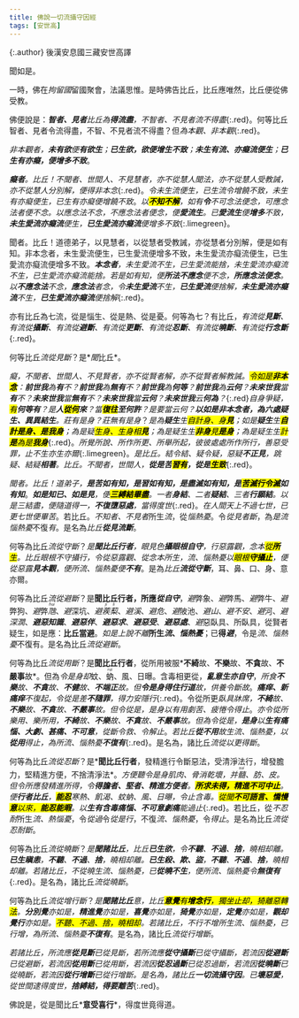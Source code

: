 ```yaml
---
title: 佛說一切流攝守因經
tags: [安世高]
---
```


{:.author}
後漢安息國三藏安世高譯

聞如是。

一時，佛在*拘留國*留國聚會，法議思惟。是時佛告比丘，比丘應唯然，比丘便從佛受教。

佛便說是：*<b>智者、見者</b>比丘為<b><i>得</i>流盡</b>，不智者、不見者流不得盡*{:.red}。何等比丘智者、見者令流得盡，不智、不見者流不得盡？但*為<i>本觀</i>、<i>非本觀</i>*{:.red}。

*非本觀者，<b>未有<i>欲</i></b>便<b>有<i>欲</i>生</b>；<b>已生<i>欲</i>，<i>欲</i>便<i>增生</i>不致</b>；<b>未生<i>有流</i>、亦<i>癡流</i>便<i>生</i></b>；<b>已生<i>有</i>亦<i>癡</i>，便<i>增多</i>不致</b>*。

*<b>癡者</b>。比丘！不聞者、世間人、不見慧者，亦不從慧人聞法，亦不從慧人受教誡，亦不從慧人分別解，便得<i>非本念</i>*{:.red}。*令<i>未生流</i>便<i>生</i>，<i>已生流</i>令<i>增饒</i>不致，<i>未生有</i>亦<i>癡</i>便<i>生</i>，<i>已生有</i>亦<i>癡</i>便<i>增饒</i>不致*。*以<mark><b>不知不解</b></mark>，如有<i><b>令</b></i><i>不可念法</i>便<i>念</i>，可<i>應念法</i>者便<i>不念</i>。以<i>應念法</i>不念，<i>不應念法</i>者便<i>念</i>，便<b><i>愛流</i>生</b>。已<b><i>愛流</i>生</b>便<b>增多</b>不致，<b>未生<i>愛流</i>亦<i>癡流</i></b>便<i>生</i>，<b>已生<i>愛流</i>亦<i>癡流</i></b>便<i>增多</i>不致*{:.limegreen}。

聞者。比丘！道德弟子，以見慧者，以從慧者受教誡，亦從慧者分別解，便是如有知。非本念者，未生愛流便生，已生愛流便增多不致，未生愛流亦癡流便生，已生愛流亦癡流便增多不致。*<b><i>本念</i>者</b>，未生<i>愛流</i>不生，已生<i>愛流</i>能<i>捨</i>，未生<i>愛流</i>亦<i>癡流</i>不生，已生<i>愛流</i>亦<i>癡流</i>能<i>捨</i>。若是如有知，便<b>所法<i>不應念</i></b>便<i>不念</i>，<b>所<i>應念法</i>便<i>念</i></b>。以<b>不應念法</b>不念，<b><i>應念法</i></b>者<i>念</i>，令<b>未生<i>愛流</i></b>不生，<b>已生<i>愛流</i></b>便<i>捨解</i>，<b>未生<i>愛流</i>亦<i>癡流</i></b>不生，<b>已生<i>愛流</i>亦<i>癡流</i></b>便<i>捨解</i>*{:.red}。

亦有比丘為七流，從是惱生、從是熱、從是憂。何等為七？有比丘，*有<i>流</i>從<b><i>見</i>斷</b>、有<i>流</i>從<b><i>攝</i>斷</b>、有<i>流</i>從<b><i>避</i>斷</b>、有<i>流</i>從<b><i>更</i>斷</b>、有<i>流</i>從<b><i>忍</i>斷</b>、有<i>流</i>從<b><i>曉</i>斷</b>、有<i>流</i>從<b><i>行念</i>斷</b>*{:.red}。

何等比丘*流從見斷*？是*<i>聞</i>比丘*。

*癡，不聞者、世間人、不見賢者，亦不從賢者解，亦不從賢者解教誡。<mark>令如是<b>非本念</b></mark>：<b>前世<i>我</i></b>為<b>有</b>不？<b>前世<i>我</i></b>為<b>無有</b>不？<b>前世<i>我</i></b>為<b><i>何等</i></b>？<b>前世<i>我</i></b>為<b>云何</b>？<b>未來世<i>我</i></b>當<b>有</b>不？<b>未來世<i>我</i></b>當<b>無有</b>不？<b>未來世<i>我</i></b>當<b>云何</b>？<b>未來世<i>我</i></b>云<b>何為</b>？*{:.red}*自身<dfn title="计校迷惑。">爭疑</dfn>，<mark>有</mark><b>何等<i>有</i></b>？是<b><i>人</i><mark>從何</mark><i>來</i></b>？當<b><mark>復往</mark>至<i>何許</i></b>？是<i>要</i>當云何？<b>以如是<i>非本念</i>者，為六處<i>疑</i>生、異異<i>結</i>生</b>。<dfn title="有严正的议论，正经话之意。">莊</dfn>有是身？莊無有是身*？*是為<b>疑生</b><i>生</i><mark>自計身、身<b><i>見</i></b></mark>；如是<b>疑生</b><i>生</i><mark><b>自計<i>是身</i>、<i>是我身</i></b></mark>；為是<i>疑</i><mark>生<i>身</i>、生<i>身相</i><b>見</b></mark>；為是疑生<i>生</i><mark><i><b>非身</b></i>見<i><b>是身</b></i></mark>；為是疑生<i>生</i><mark>計<i><b>是</b></i>為是<i><b>我身</b></i></mark>*{:.red}。*所<i>覺</i>所<i>說</i>、所<i>作</i>所<i>更</i>、所<i>舉</i>所<i>起</i>，彼彼處處所<i>作</i>所<i>行</i>，善惡受罪，止不生亦生亦爾*{:.limegreen}。*是比丘。<i>結</i>令<i>結</i>、<i>疑</i>令<i>疑</i>，<i>惡疑</i><b>不正見</b>，<i>跳疑</i>、<i>結疑</i><b>相著</b>。比丘。不聞者，世間人，<b>從是苦<mark>習<i>有</i></mark>，從<i>是</i><mark>生致</mark></b>*{:.red}。

*聞者。比丘！道弟子，<b>是<i>苦</i>如有知，是<i>習</i>如有知，是<i>盡滅</i>如有知，是<mark><i>苦</i>滅<i>行</i>令滅</mark>如有知</b>*。*<b>如是知已、如是見</b>，便<mark><b><dfn title="身見结、戒禁取结、疑结。">三縛結</dfn>畢盡</b></mark>。一者<b><i>身</i>結</b>、二者<b><i>疑</i>結</b>、三者<b><i>行願</i>結</b>。以是三結盡，便隨道得一，<b>不復墮惡處</b>，當得度世*{:.red}。*在人間天上不過七世，已更七世便畢苦*。若比丘。*不知者、不見者*所生*流*，從*惱熱憂*。令*從見者斷*，為*是流惱熱憂*不復*有*。是名為*比丘<b>從見流斷</b>*。

何等為比丘*流從守斷*？*是<b>聞比丘行者</b>，<i>眼</i>見<i>色</i><b>攝<i>眼根</i>自守</b>，行惡露觀，<i>念</i>本<mark>從<i><b>所</b></i>生</mark>。比丘眼根不守攝行，令從惡露觀、從念本所生，<i>流</i>、<i>惱熱憂</i>以<mark><i>眼根</i><b>守攝止</b></mark>，便從惡露<b>見<i>本觀</i></b>，便所<i>流</i>、<i>惱熱憂</i>便<b>不有</b>*。是為*比丘<b>流從守斷</b>*，耳、鼻、口、身、意亦爾。

何等為比丘*流從避斷*？是<b>聞比丘行者，所應*從<i>自守</i>*</b>，*避*弊象、*避*弊馬、*避*弊牛、*避*弊狗、*避*弊<dfn title="古称蝮蛇一类的毒蛇。亦泛指小蛇。"><ruby>虺<rt>huǐ</rt></ruby></dfn>、*避*深坑、*避*<dfn title="一年生草本植物，果皮有尖刺。"><ruby>蒺<rt>jí</rt>䔧<rt>lí</rt></ruby></dfn>、*避*<i>溪</i>、*避*<i>危</i>、*避*陂池、*避*<i>山</i>、*避*<i>不安</i>、*避*河、*避*<i>深㵎</i>、<b>*避*<i>惡知識</i></b>、<b>*避*<i>惡伴</i></b>、<b>*避*<i>惡求</i></b>、<b>*避*<i>惡受</i></b>、<b>*避*<i>惡處</i></b>、*避*惡臥具、所臥具，從賢者疑生，如是應：<b>比丘當避</b>。*如是上說不離*<b>所生<i>流</i>、<i>惱熱憂</i></b>；已<b>得<i>避</i></b>，令是<i>流</i>、<i>惱熱憂</i>不復有。是名為比丘*流從避斷*。

何等為比丘*流從用斷*？是<b>聞比丘行者</b>，從所用被服*<b>不綺</b>故、<b>不樂</b>故、<b>不貪</b>故、<b>不嚴事</b>故*。但為*令是身*<dfn title="拒绝，遮挡，除去。">却</dfn>蚊、<ruby>蚋<rt>ruì</rt></ruby>、風、日曝。含毒相更從，*<b><i>亂意</i>生亦<i>自守</i></b>*，*所食<b>不樂</b>故、<b>不貪</b>故、<b>不健</b>故、<b>不端正</b>故。但<b>令<i>是身</i>得住<i>行道</i></b>故，供養令斷故*。*<b>痛痒、新痛痒</b>不<i>復起</i>，令從是差<b>不隨罪</b>，得力安隱行*{:.red}。令從所更*臥具牀席，<b>不綺</b>故、<b>不樂</b>故、<b>不貪</b>故、<b>不嚴事</b>故。但令從是，是身以有用劇苦、疲惓令得止*。*亦令從所樂用、樂所用，<b>不綺</b>故、<b>不樂</b>故、<b>不貪</b>故、<b>不嚴事</b>故。但為令從是，<b>是身</b>以<b>生有痛惱、大劇、甚痛、不可意</b>，從斷令救、令解止*。*若比丘<b>從<i>不用</i></b>故生流、惱熱憂，以<b>從用</b>得止，為所流、惱熱憂<b>不復有</b>*{:.red}。是名為，諸比丘*流從以更得斷*。

何等為比丘*流從忍斷*？是*<b>聞比丘行者</b>，發精進行令斷惡法，受清淨法行，增發膽力，堅精進方便，不捨清淨法*。*方便聽令是身肌肉、骨消乾壞，并<ruby>髓<rt>suǐ</rt></ruby>、肪、皮。但令所應發精進所得，令<b>得膽者、堅者、精進方便者</b>。<mark><b>所求未得，精進不可中止</b></mark>。便<b>行者比丘</b>，<mark><b>能<i>忍</i></b></mark>寒熱、飢渴、蚊蚋、風、日曝，令止<i>含毒</i>。<mark>從聞<b>不可語言、憍慢意</b>以來，<b>能<i>忍</i>能<dfn title="从容。"><i>暇</i></dfn></b></mark>。以<b>生有含毒痛惱、不可意劇痛</b>能<i>過止</i>*{:.red}。若比丘，從*不忍耐*所生*流、熱惱憂*，令*從過*令*從是行*，不復*流、惱熱憂*，令*得止*。是名為比丘*流從忍耐斷*。

何等為比丘*流從曉斷*？*是<b><i>聞</i>諸比丘</b>，比丘<b>已生欲</b>，令<b>不聽</b>、<b>不過</b>、<b>捨</b>，曉<i>相</i>却離。<b>已生瞋恚</b>，<b>不聽</b>、<b>不過</b>、<b>捨</b>，曉<i>相</i>却離。<b>已生殺、欺、盜</b>，<b>不聽</b>、<b>不過</b>、<b>捨</b>，曉<i>相</i>却離。若諸比丘，不從曉生流、惱熱憂，已<b>從曉不生</b>，便所流、惱熱憂令<b>無復有</b>*{:.red}。是名為，諸比丘*流從曉斷*。

何等為比丘*流從增行斷*？*是<b>聞諸比丘</b><i>意</i>，比丘<mark><b>意覺</b>有<b>增念行</b>，獨坐止却，猗離惡轉法</mark>。<b>分別覺</b>亦如是，<b>精進覺</b>亦如是，<b>喜覺</b>亦如是，<b>猗覺</b>亦如是，<b>定覺</b>亦如是，<b>觀却覺行</b>亦如是。<mark>不聽、不過、捨，曉相却</mark>。若諸比丘，不行不增所生流、惱熱憂，已行增，為所流、惱熱憂<b>不復有</b>*。是名為，諸比丘*流從行增斷*。

*若諸比丘，所流應<b>從<i>見</i>斷</b>已從見斷，若所流應<b>從<i>守攝</i>斷</b>已從守攝斷，若流因<b>從<i>避</i>斷</b>已從避斷，若流因<b>從<i>用</i>斷</b>已從用斷，若流因<b>從<i>忍過</i>斷</b>已從忍過斷，若流因<b>從<i>曉</i>斷</b>已從曉斷，若流因<b>從<i>行增</i>斷</b>已從行增斷。是名為，諸比丘<b>一切流攝守因</b>。已<b>壞惡愛</b>，從世間逮得度世，<b>捨縛結，得要離苦</b>*{:.red}。

佛說是，從是聞比丘*<b>意受喜行</b>*，得度世竟得道。
